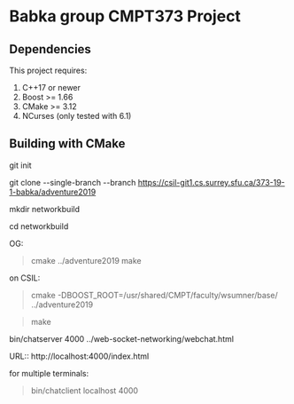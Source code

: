 # Babka group CMPT373 Project

## Dependencies

This project requires:

1. C++17 or newer
2. Boost >= 1.66
3. CMake >= 3.12
4. NCurses (only tested with 6.1)

## Building with CMake

git init

git clone --single-branch --branch <branchname> https://csil-git1.cs.surrey.sfu.ca/373-19-1-babka/adventure2019

mkdir networkbuild

cd networkbuild

OG:
> cmake ../adventure2019
> make

on CSIL:
> cmake -DBOOST_ROOT=/usr/shared/CMPT/faculty/wsumner/base/ ../adventure2019

> make

bin/chatserver 4000 ../web-socket-networking/webchat.html

URL:: http://localhost:4000/index.html

for multiple terminals:
> bin/chatclient localhost 4000
